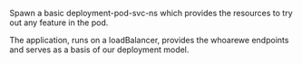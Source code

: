 Spawn a basic deployment-pod-svc-ns which provides the resources to try out any feature in the pod.

The application, runs on a loadBalancer, provides the whoarewe endpoints and serves as a basis of our deployment model.